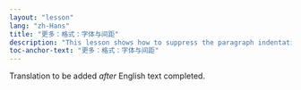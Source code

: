 ```yaml
---
layout: "lesson"
lang: "zh-Hans"
title: "更多：格式：字体与间距"
description: "This lesson shows how to suppress the paragraph indentation for a single paragraph."
toc-anchor-text: "更多：格式：字体与间距"
---
```


Translation to be added _after_ English text completed.
